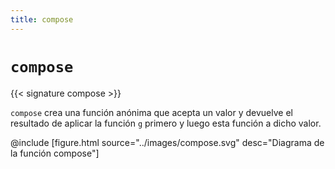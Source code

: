 ```yaml
---
title: compose
---
```


# `compose`

{{< signature compose >}}

`compose` crea una función anónima que acepta un valor y devuelve el resultado de aplicar la función `g` primero y luego esta función a dicho valor.

@include [figure.html source="../images/compose.svg" desc="Diagrama de la función compose"]
